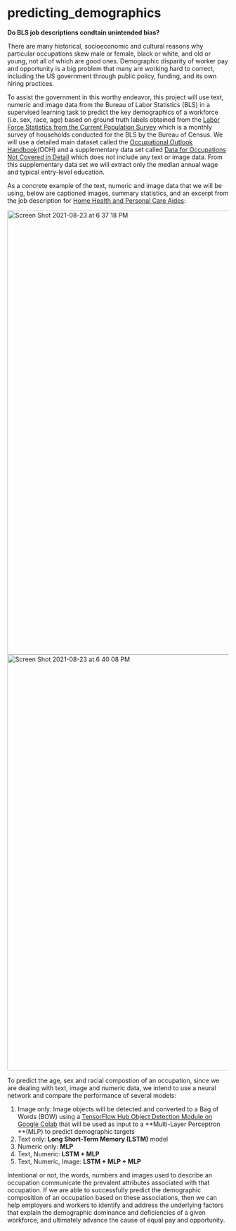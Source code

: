 # predicting_demographics
**Do BLS job descriptions condtain unintended bias?**

There are many historical, socioeconomic and cultural reasons why particular occupations skew male or female, black or white, and old or young, not all of which are good ones. Demographic disparity of worker pay and opportunity is a big problem that many are working hard to correct, including the US government through public policy, funding, and its own hiring practices. 

To assist the government in this worthy endeavor, this project will use text, numeric and image data from the Bureau of Labor Statistics (BLS) in a supervised learning task to predict the key demographics of a workforce (i.e. sex, race, age) based on ground truth labels obtained from the [Labor Force Statistics from the Current Population Survey](https://www.bls.gov/cps/tables.htm) which is a monthly survey of households conducted for the BLS by the Bureau of Census.  We will use a detailed main dataset called the [Occupational Outlook Handbook](https://www.bls.gov/ooh/)(OOH) and a supplementary data set called [Data for Occupations Not Covered in Detail](https://www.bls.gov/ooh/about/data-for-occupations-not-covered-in-detail.htm) which does not include any text or image data. From this supplementary data set we will extract only the median annual wage and typical entry-level education.

As a concrete example of the text, numeric and image data that we will be using, below are captioned images, summary statistics, and an excerpt from the job description for [Home Health and Personal Care Aides](https://www.bls.gov/ooh/healthcare/home-health-aides-and-personal-care-aides.htm):

<img width="1009" alt="Screen Shot 2021-08-23 at 6 37 18 PM" src="https://user-images.githubusercontent.com/75413805/130541587-4944faed-d62f-4501-93cc-94a250734b34.png">

<img width="945" alt="Screen Shot 2021-08-23 at 6 40 08 PM" src="https://user-images.githubusercontent.com/75413805/130541825-ce78cc72-826e-4ac1-abd0-c555668f6c91.png">

To predict the age, sex and racial compostion of an occupation, since we are dealing with text, image and numeric data, we intend to use a neural network and compare the performance of several models:

1. Image only: Image objects will be detected and converted to a Bag of Words (BOW) using a [TensorFlow Hub Object Detection Module on Google Colab](https://www.tensorflow.org/hub/tutorials/object_detection) that will be used as input to a **Multi-Layer Perceptron **(MLP) to predict demographic targets 
2. Text only: **Long Short-Term Memory (LSTM)** model
3. Numeric only: **MLP**
4. Text, Numeric:	**LSTM + MLP**
5. Text, Numeric, Image: **LSTM + MLP + MLP**

Intentional or not, the words, numbers and images used to describe an occupation communicate the prevalent attributes associated with that occupation. If we are able to successfully predict the demographic composition of an occupation based on these associations, then we can help employers and workers to identify and address the underlying factors that explain the demographic dominance and deficiencies of a given workforce, and ultimately advance the cause of equal pay and opportunity. 
